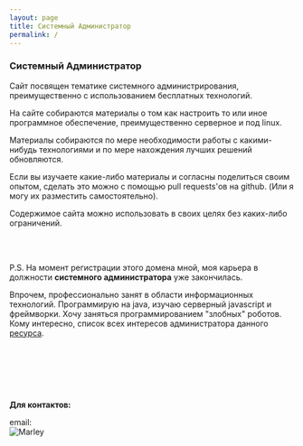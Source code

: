 ```yaml
---
layout: page
title: Системный Администратор
permalink: /
---
```


### Системный Администратор

Сайт посвящен тематике системного администрирования, преимущественно с использованием бесплатных технологий.

На сайте собираются материалы о том как настроить то или иное программное обеспечение, преимущественно серверное и под linux.


Материалы собираются по мере необходимости работы с какими-нибудь технологиями и по мере нахождения лучших решений обновляются.

Если вы изучаете какие-либо материалы и согласны поделиться своим опытом, сделать это можно с помощью pull requests'ов на github. (Или я могу их разместить самостоятельно).

Содержимое сайта можно использовать в своих целях без каких-либо ограничений.


<br/>



<br/>

P.S. На момент регистрации этого домена мной, моя карьера в должности **системного администратора** уже закончилась.

Впрочем, профессионально занят в области информационных технологий. Программирую на java, изучаю серверный javascript и фреймворки. Хочу заняться программированием "злобных" роботов. Кому интересно, список всех интересов администратора данного <a href="http://marley.org/">ресурса</a>.

<br/><br/>


<br/><br/>

**Для контактов:**

email:  
![Marley](http://img.fotografii.org/a3333333mail.gif "Marley")
